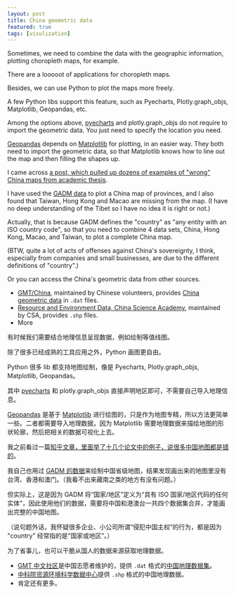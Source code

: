 ```yaml
---
layout: post
title: China geometric data
featured: true
tags: [visulization]
---
```


Sometimes, we need to combine the data with the geographic information, plotting choropleth maps, for example. 

There are a looooot of applications for choropleth maps. 

Besides, we can use Python to plot the maps more freely. 

A few Python libs support this feature, such as Pyecharts, Plotly.graph_objs, Matplotlib, Geopandas, etc.

Among the options above, [pyecharts](https://pyecharts.org/) and plotly.graph_objs do not require to import the geometric data. You just need to specify the location you need. 

[Geopandas](http://geopandas.org/) depends on [Matplotlib](http://matplotlib.org/) for plotting, in an easier way. They both need to import the geometric data, so that Matplotlib knows how to line out the map and then filling the shapes up. 

I came across [a post, which pulled up dozens of examples of "wrong" China maps from academic thesis](https://zhuanlan.zhihu.com/p/25634886). 

I have used the [GADM data](https://gadm.org/data.html) to plot a China map of provinces, and I also found that Taiwan, Hong Kong and Macao are missing from the map. (I have no deep understanding of the Tibet so I have no idea it is right or not.)

Actually, that is because GADM defines the "country" as "any entity with an ISO country code", so that you need to combine 4 data sets, China, Hong Kong, Macao, and Taiwan, to plot a complete China map. 

(BTW, quite a lot of acts of offenses against China's sovereignty, I think, especially from companies and small businesses, are due to the different definitions of "country".)

Or you can access the China's geometric data from other sources.

* [GMT/China](https://docs.gmt-china.org/latest/), maintained by Chinese volunteers, provides [China geometric data](https://gmt-china.org/data/) in `.dat` files.
* [Resource and Environment Data, China Science Academy](http://www.resdc.cn/Default.aspx), maintained by CSA, provides `.shp` files.
* More



有时候我们需要结合地理信息呈现数据，例如绘制等值线图。

除了很多已经成熟的工具应用之外，Python 画图更自由。

Python 很多 lib 都支持地图绘制，像是 Pyecharts, Plotly.graph_objs, Matplotlib, Geopandas。

其中 [pyecharts](https://pyecharts.org/) 和 plotly.graph_objs 直接声明地区即可，不需要自己导入地理信息。

[Geopandas](http://geopandas.org/) 是基于 [Matplotlib](http://matplotlib.org/) 进行绘图的，只是作为地图专精，所以方法更简单一些。二者都需要导入地理数据，因为 Matplotlib 需要地理数据来描绘地图的形状轮廓，然后把相关的数据可视化上去。

我之前看过一篇[知乎文章，里面举了十几个论文中的例子，说很多中国地图都是错的](https://zhuanlan.zhihu.com/p/25634886)。

我自己也用过 [GADM 的数据](https://gadm.org/data.html)来绘制中国省级地图，结果发现画出来的地图里没有台湾、香港和澳门。（我看不出来藏南之类的地方有没有问题。）

但实际上，这是因为 GADM 将“国家/地区”定义为“具有 ISO 国家/地区代码的任何实体”，因此使用他们的数据，需要将中国和港澳台一共四个数据集合并，才能画出完整的中国地图。

（说句题外话，我怀疑很多企业、小公司所谓“侵犯中国主权”的行为，都是因为 "country" 经常指的是“国家或地区”。）

为了省事儿，也可以干脆从国人的数据来源获取地理数据。

- [GMT 中文社区](https://docs.gmt-china.org/latest/)是中国志愿者维护的，提供 `.dat` 格式的[中国地理数据集](https://gmt-china.org/data/)。
- [中科院资源环境科学数据中心](http://www.resdc.cn/Default.aspx)提供 `.shp` 格式的中国地理数据。
- 肯定还有更多。


